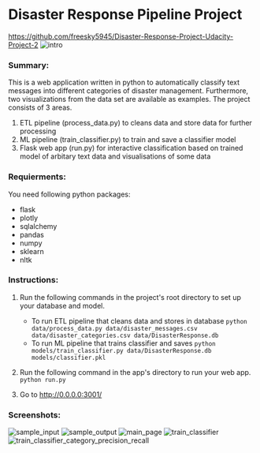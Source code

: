 # Disaster Response Pipeline Project
https://github.com/freesky5945/Disaster-Response-Project-Udacity-Project-2
![intro](https://user-images.githubusercontent.com/23631502/155820090-914027b9-480c-4855-bfae-cf36a7dcc388.png)


### Summary:
This is a web application written in python to automatically classify text messages into different categories of disaster management. Furthermore, two visualizations from the data set are available as examples.
The project consists of 3 areas. 
1. ETL pipeline (process_data.py) to cleans data and store data for further processing
2. ML pipeline (train_classifier.py) to train and save a classifier model
3. Flask web app (run.py) for interactive classification based on trained model of arbitary text data and visualisations of some data

### Requierments:
You need following python packages: 
* flask
* plotly
* sqlalchemy
* pandas
* numpy
* sklearn
* nltk

### Instructions:
1. Run the following commands in the project's root directory to set up your database and model.

    - To run ETL pipeline that cleans data and stores in database
        `python data/process_data.py data/disaster_messages.csv data/disaster_categories.csv data/DisasterResponse.db`
    - To run ML pipeline that trains classifier and saves
        `python models/train_classifier.py data/DisasterResponse.db models/classifier.pkl`

2. Run the following command in the app's directory to run your web app.
    `python run.py`

3. Go to http://0.0.0.0:3001/


### Screenshots:
![sample_input](https://user-images.githubusercontent.com/23631502/155820148-420df3df-c874-4872-9257-463a92b2d2bc.png)
![sample_output](https://user-images.githubusercontent.com/23631502/155820162-c44d52c1-271f-458c-91b5-de12470e9597.png)
![main_page](https://user-images.githubusercontent.com/23631502/155820168-6eb0833a-69e1-40c7-af55-9de809cbfdf9.png)
![train_classifier](https://user-images.githubusercontent.com/23631502/155820188-1e9e548c-b5fa-4667-b6e9-4f5e99db2bd8.png)
![train_classifier_category_precision_recall](https://user-images.githubusercontent.com/23631502/155820192-fafec84b-f488-4ba2-84c4-4f1867190f2d.png)
